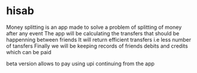 # hisab
Money splitting is an app made to solve a problem of splitting of money after any event
The app will be calculating the transfers that should be happenning between friends
It will return efficient transfers i.e less number of tansfers
Finally we will be keeping records of friends debits and credits which can be paid

beta version allows to pay using upi continuing from the app
